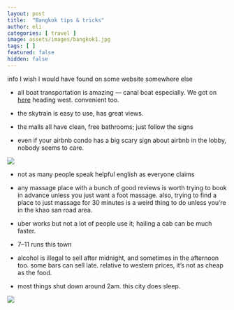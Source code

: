 ```yaml
---
layout: post
title:  "Bangkok tips & tricks"
author: eli
categories: [ travel ]
image: assets/images/bangkok1.jpg
tags: [ ]
featured: false
hidden: false
---
```


info I wish I would have found on some website somewhere else

* all boat transportation is amazing — canal boat especially. We got on [here](https://goo.gl/maps/czxQ2D8d4xq) heading west. convenient too.

* the skytrain is easy to use, has great views.

* the malls all have clean, free bathrooms; just follow the signs

* even if your airbnb condo has a big scary sign about airbnb in the lobby, nobody seems to care.

![]({{site.baseurl}}/assets/images/bangkok2.jpg)

* not as many people speak helpful english as everyone claims

* any massage place with a bunch of good reviews is worth trying to book in advance unless you just want a foot massage. also, trying to find a place to just massage for 30 minutes is a weird thing to do unless you’re in the khao san road area.

* uber works but not a lot of people use it; hailing a cab can be much faster.

* 7–11 runs this town

* alcohol is illegal to sell after midnight, and sometimes in the afternoon too. some bars can sell late. relative to western prices, it’s not as cheap as the food.

* most things shut down around 2am. this city does sleep.

![]({{site.baseurl}}/assets/images/bangkok1.jpg)
